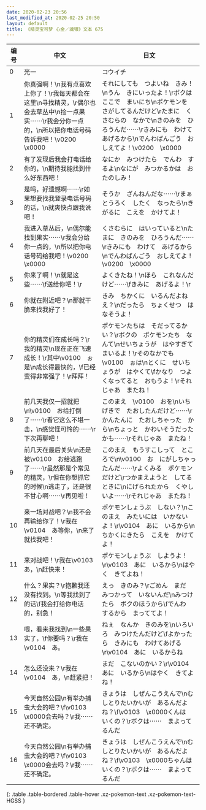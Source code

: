 ```yaml
---
date: 2020-02-23 20:56
last_modified_at: 2020-02-25 20:50
layout: default
title: 《精灵宝可梦 心金／魂银》文本 675
---
```

| 编号 | 中文 | 日文 |
| ---- | ---- | ---- |
| 0 | 光一 | コウイチ |
| 1 | 你真强啊！\n我有点喜欢上你了！\r我每天都会在这里\n寻找精灵，\r偶尔也会去草丛中\n捡一点果实⋯⋯\r我会分你一点的，\n所以把你电话号码告诉我吧！\v0200　\x0000 | それにしても　つよいね　きみ！\nうん　きにいったよ！\rボクは　ここで　まいにち\nポケモンを　さがしてるんだけど\rたまに　くさむらの　なかで\nきのみを　ひろうんだ⋯⋯\rきみにも　わけて　あげるから\nでんわばんごう　おしえてよ！\v0200　\x0000 |
| 2 | 有了发现后我会打电话给你的，\n期待我能找到什么好东西吧！ | なにか　みつけたら　でんわ　するよ\nなにが　みつかるかは　おたのしみ！ |
| 3 | 是吗，好遗憾啊⋯⋯\r如果想要找我登录电话号码的话，\n就爽快点跟我说吧！ | そうか　ざんねんだな⋯⋯\rまぁ　とうろく　したく　なったら\nきがるに　こえを　かけてよ！ |
| 4 | 我进入草丛后，\n偶尔能找到果实⋯⋯\r我会分给你一点的，\n所以把你电话号码给我吧！\v0200　\x0000 | くさむらに　はいっていると\nたまに　きのみを　ひろうんだ⋯⋯\rきみにも　わけて　あげるから\nでんわばんごう　おしえてよ！\v0200　\x0000 |
| 5 | 你来了啊！\n就是这些⋯⋯\f送给你吧！\r | よくきたね！\nほら　これなんだけど⋯⋯\fきみに　あげるよ！\r |
| 6 | 你就在附近吧？\n那就干脆来找我好了！ | きみ　ちかくに　いるんだよねえ？\nだったら　ちょくせつ　はなそうよ！ |
| 7 | 你的精灵们在成长吗？\r我的精灵\n现在正在飞速成长！\r其中\v0100　ぉ是\n成长得最快的，\f已经变得非常强了！\r拜拜！ | ポケモンたちは　そだってるかい？\rボクの　ポケモンたち　なんて\nせいちょうが　はやすぎて　まいるよ！\rそのなかでも　\v0100　ぉは\nとくに　せいちょうが　はやくて\fかなり　つよくなってると　おもうよ！\rそれじゃあ　またね！ |
| 8 | 前几天我仅一招就把\n\v0100　お给打倒了⋯⋯\r看它这么不堪一击，\n感觉怪可怜的⋯⋯\r下次再聊吧！ | このまえ　\v0100　おを\nいちげきで　たおしたんだけど⋯⋯\rかんたんに　たおしちゃった　から\nちょっと　かわいそうだったかも⋯⋯\rそれじゃあ　またね！ |
| 9 | 前几天在最后关头\n还是被\v0100　お给逃跑了⋯⋯\r虽然那是个常见的精灵，\r但在你想抓它的时候\n逃走了，还是很不甘心啊⋯⋯\r再见啦！ | このまえ　もうすこしって　ところで\n\v0100　お　にがしちゃったんだ⋯⋯\rよくみる　ポケモンだけど\rつかまえようと　してるときに\nにげられたから　くやしいよ⋯⋯\rそれじゃあ　またね！ |
| 10 | 来一场对战吧？\n我不会再输给你了！\r我在\v0104　あ等你，\n来了就找我吧！ | ポケモンしょうぶ　しない？\nこのまえ　みたいには　いかないよ！\r\v0104　あに　いるから\nちかくにきたら　こえを　かけてよ！ |
| 11 | 来对战吧！\r我在\v0103　あ，\n赶快来！ | ポケモンしょうぶ　しようよ！\r\v0103　あに　いるから\nはやく　きてよね！ |
| 12 | 什么？果实？\r抱歉我还没有找到。\n等我找到了的话\f我会打给你电话的，别急！ | えっ　きのみ？\rごめん　まだ　みつかって　いないんだ\nみつけたら　ボクのほうから\fでんわ　するから　まっててよ！ |
| 13 | 喂，看来我找到\n一些果实了，\f你要吗？\r我在\v0104　あ。 | ねぇ　なんか　きのみを\nいろいろ　みつけたんだけど\fよかったら　きみにも　わけてあげる\r\v0104　あに　いるからね |
| 14 | 怎么还没来？\r我在\v0104　あ，\n赶紧把！ | まだ　こないのかい？\r\v0104　あに　いるから\nはやく　きてよね！ |
| 15 | 今天自然公园\n有举办捕虫大会的吧？\f\v0103　\x0000会去吗？\r我⋯⋯还不确定。 | きょうは　しぜんこうえんで\nむしとりたいかいが　あるんだよね？\f\v0103　\x0000くんは　いくの？\rボクは⋯⋯　まよってるんだ |
| 16 | 今天自然公园\n有举办捕虫大会的吧？\f\v0103　\x0000会去吗？\r我⋯⋯还不确定。 | きょうは　しぜんこうえんで\nむしとりたいかいが　あるんだよね？\f\v0103　\x0000ちゃんは　いくの？\rボクは⋯⋯　まよってるんだ |
{: .table .table-bordered .table-hover .xz-pokemon-text .xz-pokemon-text-HGSS }